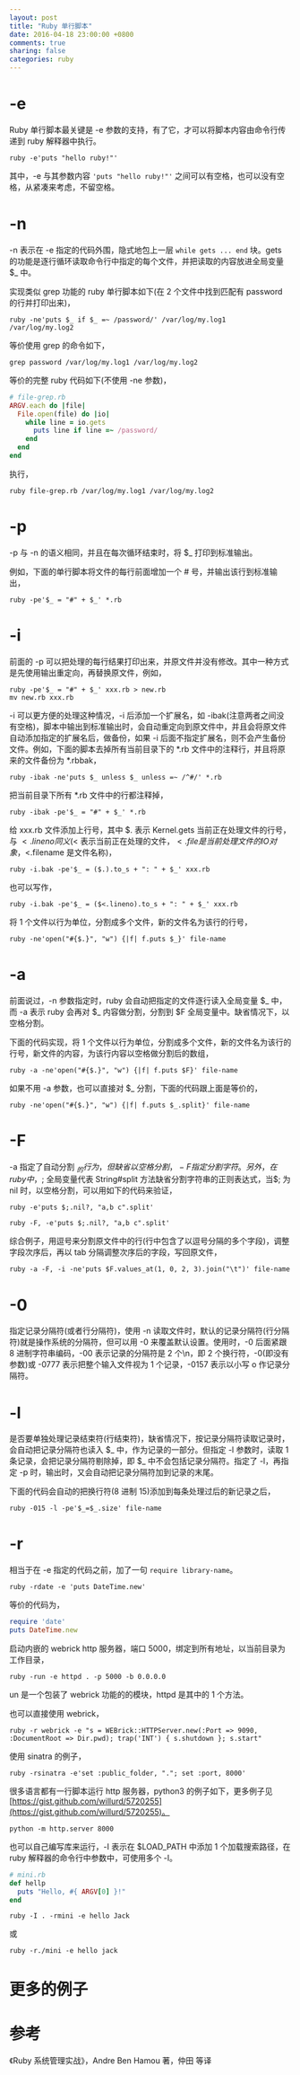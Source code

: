 ```yaml
---
layout: post
title: "Ruby 单行脚本"
date: 2016-04-18 23:00:00 +0800
comments: true
sharing: false
categories: ruby
---
```

# -e
Ruby 单行脚本最关键是 -e 参数的支持，有了它，才可以将脚本内容由命令行传递到 ruby 解释器中执行。

    ruby -e'puts "hello ruby!"'

其中，-e 与其参数内容 `'puts "hello ruby!"'` 之间可以有空格，也可以没有空格，从紧凑来考虑，不留空格。

# -n
-n 表示在 -e 指定的代码外围，隐式地包上一层 `while gets ... end` 块。gets 的功能是逐行循环读取命令行中指定的每个文件，并把读取的内容放进全局变量 $_ 中。

实现类似 grep 功能的 ruby 单行脚本如下(在 2 个文件中找到匹配有 password 的行并打印出来)，

    ruby -ne'puts $_ if $_ =~ /password/' /var/log/my.log1 /var/log/my.log2

等价使用 grep 的命令如下，

    grep password /var/log/my.log1 /var/log/my.log2

等价的完整 ruby 代码如下(不使用 -ne 参数)，

```ruby
# file-grep.rb
ARGV.each do |file|
  File.open(file) do |io|
    while line = io.gets
      puts line if line =~ /password/
    end
  end
end
```

执行，

    ruby file-grep.rb /var/log/my.log1 /var/log/my.log2

# -p
-p 与 -n 的语义相同，并且在每次循环结束时，将 $_ 打印到标准输出。

例如，下面的单行脚本将文件的每行前面增加一个 # 号，并输出该行到标准输出，

    ruby -pe'$_ = "#" + $_' *.rb

# -i
前面的 -p 可以把处理的每行结果打印出来，并原文件并没有修改。其中一种方式是先使用输出重定向，再替换原文件，例如，

    ruby -pe'$_ = "#" + $_' xxx.rb > new.rb
    mv new.rb xxx.rb

-i 可以更方便的处理这种情况，-i 后添加一个扩展名，如 -ibak(注意两者之间没有空格)，脚本中输出到标准输出时，会自动重定向到原文件中，并且会将原文件自动添加指定的扩展名后，做备份，如果 -i 后面不指定扩展名，则不会产生备份文件。例如，下面的脚本去掉所有当前目录下的 *.rb 文件中的注释行，并且将原来的文件备份为 *.rbbak，

    ruby -ibak -ne'puts $_ unless $_ unless =~ /^#/' *.rb

把当前目录下所有 *.rb 文件中的行都注释掉，

    ruby -ibak -pe'$_ = "#" + $_' *.rb

给 xxx.rb 文件添加上行号，其中 $. 表示 Kernel.gets 当前正在处理文件的行号，与 $<.lineno 同义($< 表示当前正在处理的文件，$<.file 是当前处理文件的 IO 对象，$<.filename 是文件名称)，

    ruby -i.bak -pe'$_ = ($.).to_s + ": " + $_' xxx.rb

也可以写作，

    ruby -i.bak -pe'$_ = ($<.lineno).to_s + ": " + $_' xxx.rb

将 1 个文件以行为单位，分割成多个文件，新的文件名为该行的行号，

    ruby -ne'open("#{$.}", "w") {|f| f.puts $_}' file-name

# -a
前面说过，-n 参数指定时，ruby 会自动把指定的文件逐行读入全局变量 $_ 中，而 -a 表示 ruby 会再对 $_ 内容做分割，分割到 $F 全局变量中。缺省情况下，以空格分割。

下面的代码实现，将 1 个文件以行为单位，分割成多个文件，新的文件名为该行的行号，新文件的内容，为该行内容以空格做分割后的数组，

    ruby -a -ne'open("#{$.}", "w") {|f| f.puts $F}' file-name

如果不用 -a 参数，也可以直接对 $_ 分割，下面的代码跟上面是等价的，

    ruby -ne'open("#{$.}", "w") {|f| f.puts $_.split}' file-name

# -F
-a 指定了自动分割 $_ 的行为，但缺省以空格分割，-F 指定分割字符。另外，在 ruby 中，$; 全局变量代表 String#split 方法缺省分割字符串的正则表达式，当$; 为 nil 时，以空格分割，可以用如下的代码来验证，

    ruby -e'puts $;.nil?, "a,b c".split'

    ruby -F, -e'puts $;.nil?, "a,b c".split'

综合例子，用逗号来分割原文件中的行(行中包含了以逗号分隔的多个字段)，调整字段次序后，再以 tab 分隔调整次序后的字段，写回原文件，

    ruby -a -F, -i -ne'puts $F.values_at(1, 0, 2, 3).join("\t")' file-name

# -0
指定记录分隔符(或者行分隔符)，使用 -n 读取文件时，默认的记录分隔符(行分隔符)就是操作系统的分隔符，但可以用 -0 来覆盖默认设置。使用时，-0 后面紧跟 8 进制字符串编码，-00 表示记录的分隔符是 2 个\n，即 2 个换行符，-0(即没有参数)或 -0777 表示把整个输入文件视为 1 个记录，-0157 表示以小写 o 作记录分隔符。

# -l
是否要单独处理记录结束符(行结束符)，缺省情况下，按记录分隔符读取记录时，会自动把记录分隔符也读入 $_ 中，作为记录的一部分。但指定 -l 参数时，读取 1 条记录，会把记录分隔符剔除掉，即 $_ 中不会包括记录分隔符。指定了 -l，再指定 -p 时，输出时，又会自动把记录分隔符加到记录的末尾。

下面的代码会自动的把换行符(8 进制 15)添加到每条处理过后的新记录之后，

    ruby -015 -l -pe'$_=$_.size' file-name

# -r
相当于在 -e 指定的代码之前，加了一句 `require library-name`。

    ruby -rdate -e 'puts DateTime.new'

等价的代码为，

```ruby
require 'date'
puts DateTime.new
```

启动内嵌的 webrick http 服务器，端口 5000，绑定到所有地址，以当前目录为工作目录，

    ruby -run -e httpd . -p 5000 -b 0.0.0.0

un 是一个包装了 webrick 功能的的模块，httpd 是其中的 1 个方法。

也可以直接使用 webrick，

    ruby -r webrick -e "s = WEBrick::HTTPServer.new(:Port => 9090, :DocumentRoot => Dir.pwd); trap('INT') { s.shutdown }; s.start"

使用 sinatra 的例子，

    ruby -rsinatra -e'set :public_folder, "."; set :port, 8000'

很多语言都有一行脚本运行 http 服务器，python3 的例子如下，更多例子见 [https://gist.github.com/willurd/5720255](https://gist.github.com/willurd/5720255)。

    python -m http.server 8000


也可以自己编写库来运行，-I 表示在 $LOAD_PATH 中添加 1 个加载搜索路径，在 ruby 解释器的命令行中参数中，可使用多个 -I。

```ruby
# mini.rb
def hellp
  puts "Hello, #{ ARGV[0] }!"
end
```

    ruby -I . -rmini -e hello Jack

或

    ruby -r./mini -e hello jack

# 更多的例子


# 参考

《Ruby 系统管理实战》，Andre Ben Hamou 著，仲田 等译
